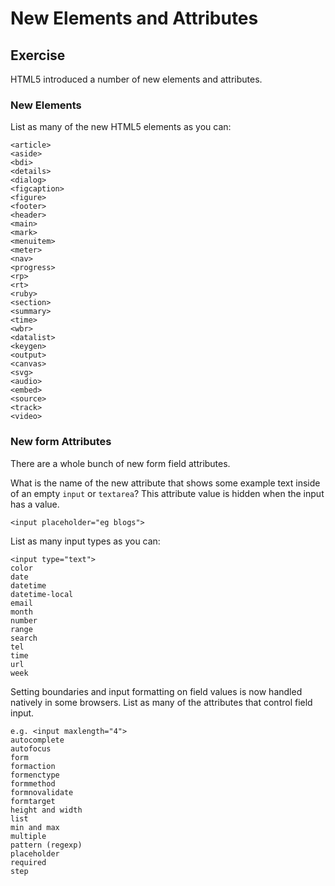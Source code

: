 # New Elements and Attributes

## Exercise

HTML5 introduced a number of new elements and attributes.

### New Elements

List as many of the new HTML5 elements as you can:

```
<article>
<aside>
<bdi>
<details>
<dialog>
<figcaption>
<figure>
<footer>
<header>
<main>
<mark>
<menuitem>
<meter>
<nav>
<progress>
<rp>
<rt>
<ruby>
<section>
<summary>
<time>
<wbr>
<datalist>
<keygen>
<output>
<canvas>
<svg>
<audio>
<embed>
<source>
<track>
<video>
```

### New form Attributes

There are a whole bunch of new form field attributes.

What is the name of the new attribute that shows some example text inside of an empty `input` or `textarea`? This attribute value is hidden when the input has a value.

```
<input placeholder="eg blogs">
```

List as many input types as you can:

```
<input type="text">
color
date
datetime
datetime-local
email
month
number
range
search
tel
time
url
week
```

Setting boundaries and input formatting on field values is now handled natively in some browsers. List as many of the attributes that control field input.

```
e.g. <input maxlength="4">
autocomplete
autofocus
form
formaction
formenctype
formmethod
formnovalidate
formtarget
height and width
list
min and max
multiple
pattern (regexp)
placeholder
required
step
```
